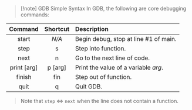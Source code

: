 >[!note] GDB Simple Syntax
>In GDB, the following are core debugging commands:
>
|   Command   | Shortcut | Description                           |
| :---------: | :------: | :------------------------------------ |
|    start    |  *N/A*   | Begin debug, stop at line #1 of main. |
|    step     |    s     | Step into function.                   |
|    next     |    n     | Go to the next line of code.          |
| print [arg] | p [arg]  | Print the value of a variable *arg*.              |
|   finish    |   fin    | Step out of function.                 |
|    quit     |    q     | Quit GDB.                            |
> Note that `step` $\iff$ `next` when the line does not contain a function.

